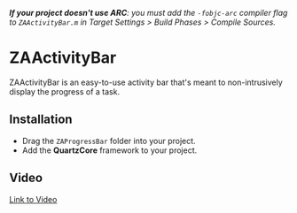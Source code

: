 _**If your project doesn't use ARC**: you must add the `-fobjc-arc` compiler flag to `ZAActivityBar.m` in Target Settings > Build Phases > Compile Sources._

# ZAActivityBar

ZAActivityBar is an easy-to-use activity bar that's meant to non-intrusively display the progress of a task.

## Installation

* Drag the `ZAProgressBar` folder into your project.
* Add the **QuartzCore** framework to your project.

## Video

[Link to Video](https://www.dropbox.com/s/bwv8z9u595ehngi/ZAActivityBar.mov)